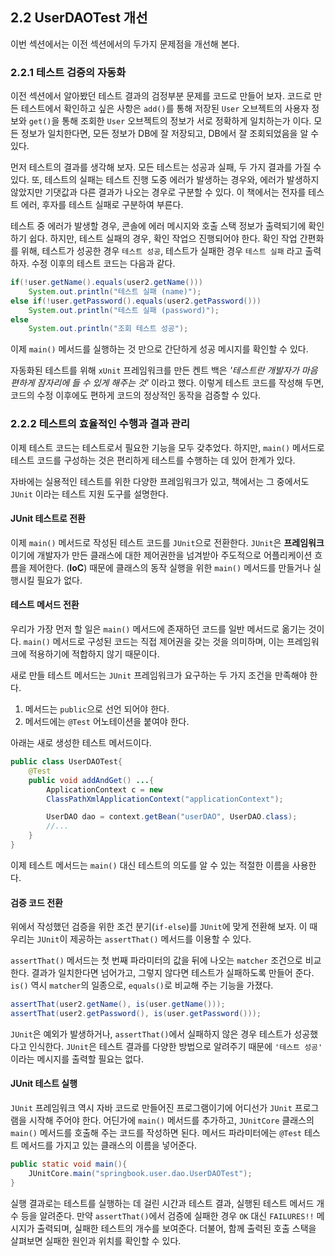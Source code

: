 ## 2.2 UserDAOTest 개선

이번 섹션에서는 이전 섹션에서의 두가지 문제점을 개선해 본다.

### 2.2.1 테스트 검증의 자동화

이전 섹션에서 알아봤던 테스트 결과의 검정부분 문제를 코드로 만들어 보자.
코드로 만든 테스트에서 확인하고 싶은 사항은 `add()`를 통해 저장된 `User` 오브젝트의 사용자 정보와 `get()`을 통해 조회한 `User` 오브젝트의 정보가 서로 정확하게 일치하는가 이다. 모든 정보가 일치한다면, 모든 정보가 DB에 잘 저장되고, DB에서 잘 조회되었음을 알 수 있다.

먼저 테스트의 결과를 생각해 보자.
모든 테스트는 성공과 실패, 두 가지 결과를 가질 수 있다. 또, 테스트의 실패는 테스트 진행 도중 에러가 발생하는 경우와, 에러가 발생하지 않았지만 기댓값과 다른 결과가 나오는 경우로 구분할 수 있다. 이 책에서는 전자를 테스트 에러, 후자를 테스트 실패로 구분하여 부른다.

테스트 중 에러가 발생할 경우, 콘솔에 에러 메시지와 호출 스택 정보가 출력되기에 확인하기 쉽다. 하지만, 테스트 실패의 경우, 확인 작업으 진행되어야 한다. 확인 작업 간편화를 위해, 테스트가 성공한 경우 `테스트 성공`, 테스트가 실패한 경우 `테스트 실패` 라고 출력하자. 수정 이후의 테스트 코드는 다음과 같다.
```java
if(!user.getName().equals(user2.getName()))
	System.out.println("테스트 실패 (name)");
else if(!user.getPassword().equals(user2.getPassword()))
	System.out.println("테스트 실패 (password)");
else
	System.out.println("조회 테스트 성공");
```

이제 `main()` 메서드를 실행하는 것 만으로 간단하게 성공 메시지를 확인할 수 있다.

자동화된 테스트를 위해 `xUnit` 프레임워크를 만든 켄트 백은 _'테스트란 개발자가 마음 편하게 잠자리에 들 수 있게 해주는 것'_ 이라고 했다. 이렇게 테스트 코드를 작성해 두면, 코드의 수정 이후에도 편하게 코드의 정상적인 동작을 검증할 수 있다. 

### 2.2.2 테스트의 효율적인 수행과 결과 관리

이제 테스트 코드는 테스트로서 필요한 기능을 모두 갖추었다. 하지만, `main()` 메서드로 테스트 코드를 구성하는 것은 편리하게 테스트를 수행하는 데 있어 한계가 있다. 

자바에는 실용적인 테스트를 위한 다양한 프레임워크가 있고, 책에서는 그 중에서도 `JUnit` 이라는 테스트 지원 도구를 설명한다.

#### JUnit 테스트로 전환

이제 `main()` 메서드로 작성된 테스트 코드를 `JUnit`으로 전환한다. `JUnit`은 **프레임워크**이기에 개발자가 만든 클래스에 대한 제어권한을 넘겨받아 주도적으로 어플리케이션 흐름을 제어한다. (**IoC**) 때문에 클래스의 동작 실행을 위한 `main()` 메서드를 만들거나 실행시킬 필요가 없다.

#### 테스트 메서드 전환

우리가 가장 먼저 할 일은 `main()` 메서드에 존재하던 코드를 일반 메서드로 옮기는 것이다. `main()` 메서드로 구성된 코드는 직접 제어권을 갖는 것을 의미하며, 이는 프레임워크에 적용하기에 적합하지 않기 때문이다.

새로 만들 테스트 메서드는 `JUnit` 프레임워크가 요구하는 두 가지 조건을 만족해야 한다.
1. 메서드는 `public`으로 선언 되어야 한다.
2. 메서드에는 `@Test` 어노테이션을 붙여야 한다.

아래는 새로 생성한 테스트 메서드이다.
```java
public class UserDAOTest{
	@Test
	public void addAndGet() ...{
		ApplicationContext c = new 
		ClassPathXmlApplicationContext("applicationContext");

		UserDAO dao = context.getBean("userDAO", UserDAO.class);
		//...
	}
}
```

이제 테스트 메서드는 `main()` 대신 테스트의 의도를 알 수 있는 적절한 이름을 사용한다. 

#### 검증 코드 전환

위에서 작성했던 검증을 위한 조건 분기(`if-else`)를 `JUnit`에 맞게 전환해 보자. 이 때 우리는 `JUnit`이 제공하는 `assertThat()` 메서드를 이용할 수 있다.

`assertThat()` 메서드는 첫 번째 파라미터의 값을 뒤에 나오는 `matcher` 조건으로 비교한다. 결과가 일치한다면 넘어가고, 그렇지 않다면 테스트가 실패하도록 만들어 준다. `is()` 역시 `matcher`의 일종으로, `equals()`로 비교해 주는 기능을 가졌다.
```java
assertThat(user2.getName(), is(user.getName()));
assertThat(user2.getPassword(), is(user.getPassword()));
```

`JUnit`은 예외가 발생하거나, `assertThat()`에서 실패하지 않은 경우 테스트가 성공했다고 인식한다. `JUnit`은 테스트 결과를 다양한 방법으로 알려주기 때문에 `'테스트 성공'` 이라는 메시지를 출력할 필요는 없다.

#### JUnit 테스트 실행

`JUnit` 프레임워크 역시 자바 코드로 만들어진 프로그램이기에 어디선가 `JUnit` 프로그램을 시작해 주어야 한다. 어딘가에 `main()` 메서드를 추가하고, `JUnitCore` 클래스의 `main()` 메서드를 호출해 주는 코드를 작성하면 된다. 메서드 파라미터에는 `@Test` 테스트 메서드를 가지고 있는 클래스의 이름을 넣어준다. 
```java
public static void main(){
	JUnitCore.main("springbook.user.dao.UserDAOTest");
}
```

실행 결과로는 테스트를 실행하는 데 걸린 시간과 테스트 결과, 실행된 테스트 메서드 개수 등을 알려준다.
만약 `assertThat()`에서 검증에 실패한 경우 `OK` 대신 `FAILURES!!` 메시지가 출력되며, 실패한 테스트의 개수를 보여준다. 더불어, 함께 출력된 호출 스택을 살펴보면 실패한 원인과 위치를 확인할 수 있다.
